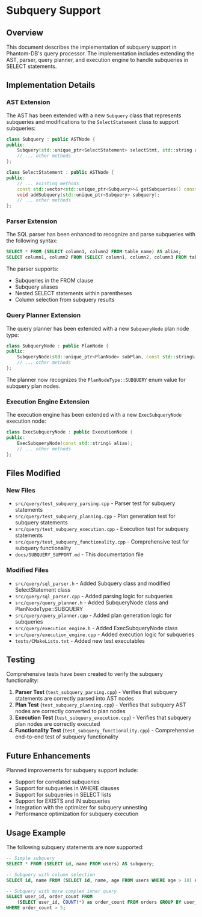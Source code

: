 # Subquery Support

## Overview

This document describes the implementation of subquery support in Phantom-DB's query processor. The implementation includes extending the AST, parser, query planner, and execution engine to handle subqueries in SELECT statements.

## Implementation Details

### AST Extension

The AST has been extended with a new `Subquery` class that represents subqueries and modifications to the `SelectStatement` class to support subqueries:

```cpp
class Subquery : public ASTNode {
public:
    Subquery(std::unique_ptr<SelectStatement> selectStmt, std::string alias);
    // ... other methods
};

class SelectStatement : public ASTNode {
public:
    // ... existing methods
    const std::vector<std::unique_ptr<Subquery>>& getSubqueries() const;
    void addSubquery(std::unique_ptr<Subquery> subquery);
    // ... other methods
};
```

### Parser Extension

The SQL parser has been enhanced to recognize and parse subqueries with the following syntax:

```sql
SELECT * FROM (SELECT column1, column2 FROM table_name) AS alias;
SELECT column1, column2 FROM (SELECT column1, column2, column3 FROM table_name WHERE condition) AS alias;
```

The parser supports:
- Subqueries in the FROM clause
- Subquery aliases
- Nested SELECT statements within parentheses
- Column selection from subquery results

### Query Planner Extension

The query planner has been extended with a new `SubqueryNode` plan node type:

```cpp
class SubqueryNode : public PlanNode {
public:
    SubqueryNode(std::unique_ptr<PlanNode> subPlan, const std::string& alias);
    // ... other methods
};
```

The planner now recognizes the `PlanNodeType::SUBQUERY` enum value for subquery plan nodes.

### Execution Engine Extension

The execution engine has been extended with a new `ExecSubqueryNode` execution node:

```cpp
class ExecSubqueryNode : public ExecutionNode {
public:
    ExecSubqueryNode(const std::string& alias);
    // ... other methods
};
```

## Files Modified

### New Files
- `src/query/test_subquery_parsing.cpp` - Parser test for subquery statements
- `src/query/test_subquery_planning.cpp` - Plan generation test for subquery statements
- `src/query/test_subquery_execution.cpp` - Execution test for subquery statements
- `src/query/test_subquery_functionality.cpp` - Comprehensive test for subquery functionality
- `docs/SUBQUERY_SUPPORT.md` - This documentation file

### Modified Files
- `src/query/sql_parser.h` - Added Subquery class and modified SelectStatement class
- `src/query/sql_parser.cpp` - Added parsing logic for subqueries
- `src/query/query_planner.h` - Added SubqueryNode class and PlanNodeType::SUBQUERY
- `src/query/query_planner.cpp` - Added plan generation logic for subqueries
- `src/query/execution_engine.h` - Added ExecSubqueryNode class
- `src/query/execution_engine.cpp` - Added execution logic for subqueries
- `tests/CMakeLists.txt` - Added new test executables

## Testing

Comprehensive tests have been created to verify the subquery functionality:

1. **Parser Test** (`test_subquery_parsing.cpp`) - Verifies that subquery statements are correctly parsed into AST nodes
2. **Plan Test** (`test_subquery_planning.cpp`) - Verifies that subquery AST nodes are correctly converted to plan nodes
3. **Execution Test** (`test_subquery_execution.cpp`) - Verifies that subquery plan nodes are correctly executed
4. **Functionality Test** (`test_subquery_functionality.cpp`) - Comprehensive end-to-end test of subquery functionality

## Future Enhancements

Planned improvements for subquery support include:
- Support for correlated subqueries
- Support for subqueries in WHERE clauses
- Support for subqueries in SELECT lists
- Support for EXISTS and IN subqueries
- Integration with the optimizer for subquery unnesting
- Performance optimization for subquery execution

## Usage Example

The following subquery statements are now supported:

```sql
-- Simple subquery
SELECT * FROM (SELECT id, name FROM users) AS subquery;

-- Subquery with column selection
SELECT id, name FROM (SELECT id, name, age FROM users WHERE age > 18) AS adults;

-- Subquery with more complex inner query
SELECT user_id, order_count FROM 
    (SELECT user_id, COUNT(*) as order_count FROM orders GROUP BY user_id) AS user_orders
WHERE order_count > 5;
```
